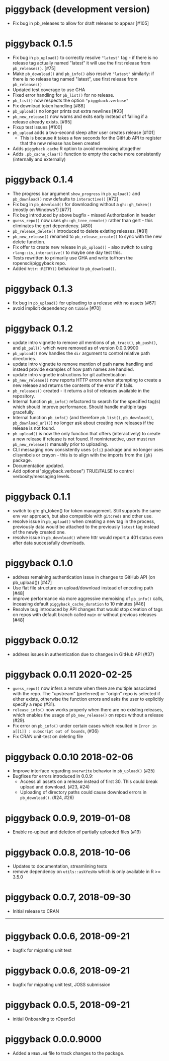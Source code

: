 # piggyback (development version)

* Fix bug in pb_releases to allow for draft releases to appear [#105]

# piggyback 0.1.5

* Fix bug in `pb_upload()` to correctly resolve `"latest"` tag - if there is no release 
tag actually named "latest" it will use the first release from `pb_releases()`. [#75] 
* Make `pb_download()` and `pb_info()` also resolve `"latest"` similarly: if there 
is no release tag named "latest", use first release from `pb_releases()`
* Updated test coverage to use GHA
* Fixed error handling for `pb_list()` for no release. 
* `pb_list()` now respects the option `"piggyback.verbose"`
* Fix download token handling [#88]
* `pb_upload()` no longer prints out extra newlines [#93]
* `pb_new_release()` now warns and exits early instead of failing if a release 
already exists. [#95]
* Fixup test issues [#100]
* `pb_upload` adds a two-second sleep after user creates release [#101]
  * This is because it takes a few seconds for the GitHub API to register that 
  the new release has been created
* Adds `piggyback.cache` R option to avoid memoising altogether
* Adds `.pb_cache_clear()` function to empty the cache more consistently 
(internally and externally)


# piggyback 0.1.4

* The progress bar argument `show_progress` in `pb_upload()` and `pb_download()` now defaults to `interactive()` [#72]
* Fix bug in `pb_download()` for downloading without a `gh::gh_token()` (mostly on Windows?) [#77]
* Fix bug introduced by above bugfix - missed Authorization in header
* `guess_repo()` now uses `gh::gh_tree_remote()` rather than gert - this eliminates the gert dependency. [#80]
* `pb_release_delete()` introduced to delete existing releases. [#81]
* `pb_new_release()` renamed to `pb_release_create()` to sync with the new delete function. 
* Fix offer to create new release in `pb_upload()` - also switch to using `rlang::is_interactive()` to maybe one day test this.
* Tests rewritten to primarily use GHA and write to/from the ropensci/piggyback repo.
* Added `httr::RETRY()` behaviour to `pb_download()`.


# piggyback 0.1.3

* fix bug in `pb_upload()` for uploading to a release with no assets [#67]
* avoid implicit dependency on `tibble` [#70]

# piggyback 0.1.2

* update intro vignette to remove all mentions of `pb_track()`, `pb_push()`, and `pb_pull()` which were removed as of version 0.0.0.9900
* `pb_upload()` now handles the `dir` argument to control relative path directories.
* update intro vignette to remove mention of path name handling and instead provide examples of how path names are handled.
* update intro vignette instructions for git authentication
* `pb_new_release()` now reports HTTP errors when attempting to create a new release and returns the contents of the error if it fails. 
* `pb_releases()` created - it returns a list of releases available in the repository.
* Internal function `pb_info()` refactored to search for the specified tag(s) which should improve performance. Should handle multiple tags gracefully.
* Internal function `pb_info()` (and therefore `pb_list()`, `pb_download()`, `pb_download_url()`) no longer ask about creating new releases if the release is not found. 
* `pb_upload()` is now the only function that offers (interactively) to create a new release if release is not found. If noninteractive, user must run `pb_new_release()` manually prior to uploading. 
* CLI messaging now consistently uses `{cli}` package and no longer uses clisymbols or crayon - this is to align with the imports from the `{gh}` package.
* Documentation updated.
* Add options("piggyback.verbose") TRUE/FALSE to control verbosity/messaging levels.

# piggyback 0.1.1

* switch to gh::gh_token() for token management.  Still supports the same env var approach, but also compatible with `gitcreds` and other use.
* resolve issue in `pb_upload()` when creating a new tag in the process, previously data would be attached to the previously `latest` tag instead of the newly created one. 
* resolve issue in `pb_download()` where httr would report a 401 status even after data successfully downloads. 

# piggyback 0.1.0

* address remaining authentication issue in changes to GitHub API (on pb_upload()) [#47]
* Use flat file structure on upload/download instead of encoding path [#48]
* improve performance via more aggressive memoising of `pb_info()` calls, inceasing default `piggyback_cache_duration` to 10 minutes [#46]
* Resolve bug introduced by API changes that would stop creation of tags on repos with default branch called `main` or without previous releases [#48]


# piggyback 0.0.12

* address issues in authentication due to changes in GitHub API (#37)

# piggyback 0.0.11 2020-02-25

* `guess_repo()` now infers a remote when there are multiple associated with the repo. The "upstream" (preferred) or "origin" repo is selected if either exists, otherwise the function errors and asks the user to explicitly specify a repo (#31).
* `release_info()` now works properly when there are no existing releases, which enables the usage of `pb_new_release()` on repos without a release (#29).
* Fix error on `pb_info()` under certain cases which resulted in `Error in a[[1]] : subscript out of bounds`, (#36)
* Fix CRAN unit-test on deleting file

# piggyback 0.0.10 2018-02-06

* Improve interface regarding `overwrite` behavior in `pb_upload()` (#25)
* Bugfixes for errors introduced in 0.0.9: 
   - Access all assets on a release instead of first 30.  This could break upload and download. (#23, #24)
   - Uploading of directory paths could cause download errors in `pb_download()`. (#24, #26)

# piggyback 0.0.9, 2019-01-08

* Enable re-upload and deletion of partially uploaded files (#19)

# piggyback 0.0.8, 2018-10-06

* Updates to documentation, streamlining tests
* remove dependency on `utils::askYesNo` which is only available in R >= 3.5.0

# piggyback 0.0.7, 2018-09-30

* Initial release to CRAN

--------------------------------------------

# piggyback 0.0.6, 2018-09-21

* bugfix for migrating unit test

# piggyback 0.0.6, 2018-09-21

* bugfix for migrating unit test, JOSS submission

# piggyback 0.0.5, 2018-09-21

* initial Onboarding to rOpenSci

# piggyback 0.0.0.9000

* Added a `NEWS.md` file to track changes to the package.
